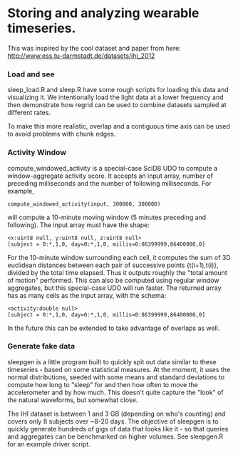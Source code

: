 # Storing and analyzing wearable timeseries.
This was inspired by the cool dataset and paper from here: http://www.ess.tu-darmstadt.de/datasets/ihi_2012

### Load and see
sleep_load.R and sleep.R have some rough scripts for loading this data and visualizing it. We intentionally load the light data at a lower frequency and then demonstrate how regrid can be used to combine datasets sampled at different rates. 

To make this more realistic, overlap and a contiguous time axis can be used to avoid problems with chunk edges.

### Activity Window
compute_windowed_activity is a special-case SciDB UDO to compute a window-aggregate activity score. It accepts an input array, number of preceding milliseconds and the number of following milliseconds. For example,
```
compute_windowed_activity(input, 300000, 300000)
```
will compute a 10-minute moving window (5 minutes preceding and following). The input array must have the shape:
```
<x:uint8 null, y:uint8 null, z:uint8 null>
[subject = 0:*,1,0, day=0:*,1,0, millis=0:86399999,86400000,0]
```
For the 10-minute window surrounding each cell, it computes the sum of 3D euclidean distances between each pair of successive points {t(i+1),t(i)}, divided by the total time elapsed. Thus it outputs roughly the "total amount of motion" performed. This can also be computed using regular window aggregates, but this special-case UDO will run faster. The returned array has as many cells as the input array, with the schema:
```
<activity:double null>
[subject = 0:*,1,0, day=0:*,1,0, millis=0:86399999,86400000,0]
```
In the future this can be extended to take advantage of overlaps as well.

### Generate fake data
sleepgen is a little program built to quickly spit out data similar to these timeseries - based on some statistical measures. At the moment, it uses the normal distributions, seeded with some means and standard deviations to compute how long to "sleep" for and then how often to move the accelerometer and by how much. This doesn't quite capture the "look" of the natural waveforms, but somewhat close.

The IHI dataset is between 1 and 3 GB (depending on who's counting) and covers only 8 subjects over ~8-20 days. The objective of sleepgen is to quickly generate hundreds of gigs of data that looks like it - so that queries and aggregates can be benchmarked on higher volumes. See sleepgen.R for an example driver script.
